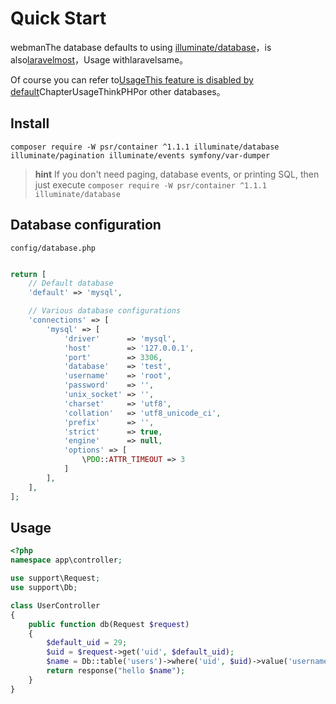 # Quick Start

webmanThe database defaults to using  [illuminate/database](https://github.com/illuminate/database)，is also[laravelmost](https://learnku.com/docs/laravel/8.x/database/9400)，Usage withlaravelsame。

Of course you can refer to[UsageThis feature is disabled by default](others.md)ChapterUsageThinkPHPor other databases。

## Install

`composer require -W psr/container ^1.1.1 illuminate/database illuminate/pagination illuminate/events symfony/var-dumper`

> **hint**
> If you don't need paging, database events, or printing SQL, then just execute
> `composer require -W psr/container ^1.1.1 illuminate/database`

## Database configuration
`config/database.php`
```php

return [
    // Default database
    'default' => 'mysql',

    // Various database configurations
    'connections' => [
        'mysql' => [
            'driver'      => 'mysql',
            'host'        => '127.0.0.1',
            'port'        => 3306,
            'database'    => 'test',
            'username'    => 'root',
            'password'    => '',
            'unix_socket' => '',
            'charset'     => 'utf8',
            'collation'   => 'utf8_unicode_ci',
            'prefix'      => '',
            'strict'      => true,
            'engine'      => null,
            'options' => [
                \PDO::ATTR_TIMEOUT => 3
            ]
        ],
    ],
];
```


## Usage
```php
<?php
namespace app\controller;

use support\Request;
use support\Db;

class UserController
{
    public function db(Request $request)
    {
        $default_uid = 29;
        $uid = $request->get('uid', $default_uid);
        $name = Db::table('users')->where('uid', $uid)->value('username');
        return response("hello $name");
    }
}
```

